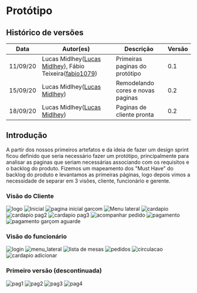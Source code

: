 

# Protótipo

## Histórico de versões

| Data     | Autor(es)         | Descrição            | Versão |
| -------- | ------------- | -------------------- | ------ |
| 11/09/20 | Lucas Midlhey(<a target="blank" href="https://github.com/lucasmidlhey">Lucas Midlhey</a>), Fábio Teixeira(<a target="blank" href="https://github.com/fabio1079">fabio1079</a>) | Primeiras paginas do protótipo | 0.1    |
| 15/09/20 | Lucas Midlhey(<a target="blank" href="https://github.com/lucasmidlhey">Lucas Midlhey</a>)| Remodelando cores e novas paginas | 0.2    |
| 18/09/20 | Lucas Midlhey(<a target="blank" href="https://github.com/lucasmidlhey">Lucas Midlhey</a>)| Paginas de cliente pronta | 0.2    |

## Introdução

A partir dos nossos primeiros artefatos e da ideia de fazer um design sprint ficou definido que seria necessário fazer um protótipo, principalmente para analisar as paginas que seriam necessárias associando com os requisitos e o backlog do produto.
Fizemos um mapeamento dos "Must Have" do backlog do produto e levantamos as primeiras páginas, logo depois vimos a necessidade de separar em 3 visões, cliente, funcionário e gerente.

### Visão do Cliente

![logo](./images/prototipo/logo.png)
![Inicial](./images/prototipo/inicial.png)
![pagina inicial garcom](./images/prototipo/garçom_inicial.png)
![Menu lateral](./images/prototipo/menu_lateral.png)
![cardapio](./images/prototipo/cardapio.png)
![cardapio pag2](./images/prototipo/cardapio1.png)
![cardapio pag3](./images/prototipo/cardapio2.png)
![acompanhar pedido](./images/prototipo/acompanhar_pedido.png)
![pagamento](./images/prototipo/pagamento.png)
![pagamento garçom aguarde](./images/prototipo/garcom_pagamento.png)

### Visão do funcionário

![login](./images/prototipo/funcionario_login.png)
![menu_lateral](./images/prototipo/menu_lateral_garcom.png)
![lista de mesas](./images/prototipo/lista_mesa_funcionario.png)
![pedidos](./images/prototipo/pedidos_mesa_garcom.png)
![circulacao](./images/prototipo/circulacao_rodizio.png)
![cardapio adicionar](./images/prototipo/adicionar_cardapio.png)
### Primeiro versão (descontinuada)

![pag1](./images/prototipo/pag1_v1.png)
![pag2](./images/prototipo/pag2_v1.png)
![pag3](./images/prototipo/pag3_v1.png)
![pag4](./images/prototipo/pag4_v1.png)
